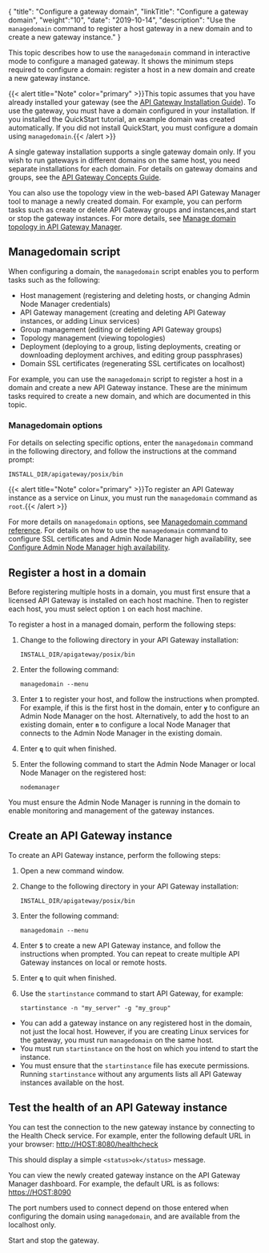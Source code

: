 {
"title": "Configure a gateway domain",
"linkTitle": "Configure a gateway domain",
"weight":"10",
"date": "2019-10-14",
"description": "Use the `managedomain` command to register a host gateway in a new domain and to create a new gateway instance."
}

This topic describes how to use the `managedomain` command in interactive mode to configure a managed gateway. It shows the minimum steps required to configure a domain: register a host in a new domain and create a new gateway instance.

{{< alert title="Note" color="primary" >}}This topic assumes that you have already installed your gateway (see the [API Gateway Installation Guide](/docs/apigtw_install/)). To use the gateway, you must have a domain configured in your installation. If you installed the QuickStart tutorial, an example domain was created automatically. If you did not install QuickStart, you must configure a domain using `managedomain`.{{< /alert >}}

A single gateway installation supports a single gateway domain only. If you wish to run gateways in different domains on the same host, you need separate installations for each domain. For details on gateway domains and groups, see the [API Gateway Concepts Guide](/bundle/APIGateway_77_ConceptsGuide_allOS_en_HTML5).

You can also use the topology view in the web-based API Gateway Manager tool to manage a newly created domain. For example, you can perform tasks such as create or delete API Gateway groups and instances,and start or stop the gateway instances. For more details, see [Manage domain topology in API Gateway Manager](/docs/apigtw_admin/managetopology).

## Managedomain script

When configuring a domain, the `managedomain` script enables you to perform tasks such as the following:

* Host management (registering and deleting hosts, or changing Admin Node Manager credentials)
* API Gateway management (creating and deleting API Gateway instances, or adding Linux services)
* Group management (editing or deleting API Gateway groups)
* Topology management (viewing topologies)
* Deployment (deploying to a group, listing deployments, creating or downloading deployment archives, and editing group passphrases)
* Domain SSL certificates (regenerating SSL certificates on localhost)

For example, you can use the `managedomain` script to register a host in a domain and create a new API Gateway instance. These are the minimum tasks required to create a new domain, and which are documented in this topic.

### Managedomain options

For details on selecting specific options, enter the `managedomain` command in the following directory, and follow the instructions at the command prompt:

```
INSTALL_DIR/apigateway/posix/bin
```

{{< alert title="Note" color="primary" >}}To register an API Gateway instance as a service on Linux, you must run the `managedomain` command as `root`.{{< /alert >}}

For more details on `managedomain` options, see [Managedomain command reference](/docs/apigtw_admin/managedomain_ref). For details on how to use the `managedomain` command to configure SSL certificates and Admin Node Manager high availability, see [Configure Admin Node Manager high availability](/docs/apigtw_admin/admin_node_mngr).

## Register a host in a domain

Before registering multiple hosts in a domain, you must first ensure that a licensed API Gateway is installed on each host machine. Then to register each host, you must select option `1` on each host machine.

To register a host in a managed domain, perform the following steps:

1. Change to the following directory in your API Gateway installation:

    ```
    INSTALL_DIR/apigateway/posix/bin
    ```

2. Enter the following command:

    ```
    managedomain --menu
    ```

3. Enter **`1`** to register your host, and follow the instructions when prompted. For example, if this is the first host in the domain, enter **`y`** to configure an Admin Node Manager on the host. Alternatively, to add the host to an existing domain, enter **`n`** to configure a local Node Manager that connects to the Admin Node Manager in the existing domain.
4. Enter **`q`** to quit when finished.
5. Enter the following command to start the Admin Node Manager or local Node Manager on the registered host:

    ```
    nodemanager
    ```

You must ensure the Admin Node Manager is running in the domain to enable monitoring and management of the gateway instances.

## Create an API Gateway instance

To create an API Gateway instance, perform the following steps:

1. Open a new command window.
2. Change to the following directory in your API Gateway installation:

    ```
    INSTALL_DIR/apigateway/posix/bin
   ```

3. Enter the following command:

    ```
    managedomain --menu
    ```

4. Enter **`5`** to create a new API Gateway instance, and follow the instructions when prompted. You can repeat to create multiple API Gateway instances on local or remote hosts.
5. Enter **`q`** to quit when finished.
6. Use the `startinstance` command to start API Gateway, for example:

    ```
    startinstance -n "my_server" -g "my_group"
    ```

* You can add a gateway instance on any registered host in the domain, not just the local host. However, if you are creating Linux services for the gateway, you must run `managedomain` on the same host.
* You must run `startinstance` on the host on which you intend to start the instance.
* You must ensure that the `startinstance` file has execute permissions. Running `startinstance` without any arguments lists all API Gateway instances available on the host.

## Test the health of an API Gateway instance

You can test the connection to the new gateway instance by connecting to the Health Check service. For example, enter the following default URL in your browser: <http://HOST:8080/healthcheck>

This should display a simple `<status>ok</status>` message.

You can view the newly created gateway instance on the API Gateway Manager dashboard. For example, the default URL is as follows: <https://HOST:8090>

The port numbers used to connect depend on those entered when configuring the domain using `managedomain`, and are available from the localhost only.

Start and stop the gateway.
